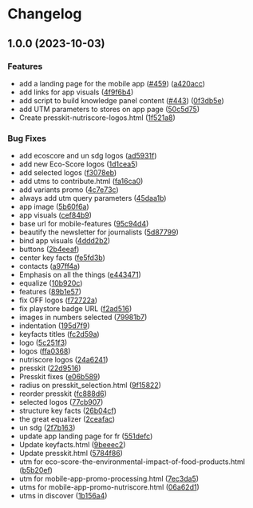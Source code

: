 # Changelog

## 1.0.0 (2023-10-03)


### Features

* add a landing page for the mobile app ([#459](https://github.com/openfoodfacts/openfoodfacts-web/issues/459)) ([a420acc](https://github.com/openfoodfacts/openfoodfacts-web/commit/a420acce413d8199d96b8d9125a474dbf9a4cda9))
* add links for app visuals ([4f9f6b4](https://github.com/openfoodfacts/openfoodfacts-web/commit/4f9f6b451875d3102a9bf4bc6fad49fae64cd80e))
* add script to build knowledge panel content ([#443](https://github.com/openfoodfacts/openfoodfacts-web/issues/443)) ([0f3db5e](https://github.com/openfoodfacts/openfoodfacts-web/commit/0f3db5e786522a71a30d074a49b79ed441df50ff))
* add UTM parameters to stores on app page ([50c5d75](https://github.com/openfoodfacts/openfoodfacts-web/commit/50c5d756f2ad43fabb6cfe52e68900b0becaf367))
* Create presskit-nutriscore-logos.html ([1f521a8](https://github.com/openfoodfacts/openfoodfacts-web/commit/1f521a8f385ec33611227532955c2404dc1868ea))


### Bug Fixes

* add ecoscore and un sdg logos ([ad5931f](https://github.com/openfoodfacts/openfoodfacts-web/commit/ad5931f9df56d37b8be2c742fe7ea56dec3b3d04))
* add new Eco-Score logos ([1d1cea5](https://github.com/openfoodfacts/openfoodfacts-web/commit/1d1cea5a16bc666f85419eef36452864dcd646e0))
* add selected logos ([f3078eb](https://github.com/openfoodfacts/openfoodfacts-web/commit/f3078eb938e68d83335a7a2a65e94418134ea029))
* add utms to contribute.html ([fa16ca0](https://github.com/openfoodfacts/openfoodfacts-web/commit/fa16ca08dd64759f7077a9bc1bd9e304fba74934))
* add variants promo ([4c7e73c](https://github.com/openfoodfacts/openfoodfacts-web/commit/4c7e73c775eee46994fa49b5abd232bd23cc9417))
* always add utm query parameters ([45daa1b](https://github.com/openfoodfacts/openfoodfacts-web/commit/45daa1bd9e9ab288120fd4b490aad9cd1c827d83))
* app image ([5b60f6a](https://github.com/openfoodfacts/openfoodfacts-web/commit/5b60f6a46ea6f1fbc441c4089a2b4a423d559ea3))
* app visuals ([cef84b9](https://github.com/openfoodfacts/openfoodfacts-web/commit/cef84b92ba373afee87b35146989894be295f3a9))
* base url for mobile-features ([95c94d4](https://github.com/openfoodfacts/openfoodfacts-web/commit/95c94d4d06ef86ebb72ef09d53aa4aad5635137a))
* beautify the newsletter for journalists ([5d87799](https://github.com/openfoodfacts/openfoodfacts-web/commit/5d877990b5e3826356b9468b8ea33c5f92407c91))
* bind app visuals ([4ddd2b2](https://github.com/openfoodfacts/openfoodfacts-web/commit/4ddd2b2fb612ce4ed5e5b691a303d81ffae127b0))
* buttons ([2b4eeaf](https://github.com/openfoodfacts/openfoodfacts-web/commit/2b4eeafe355c8816f33757b2452d0257cdcb87d2))
* center key facts ([fe5fd3b](https://github.com/openfoodfacts/openfoodfacts-web/commit/fe5fd3b1a8b90ebd2f4242889eecab8a4f53fa0e))
* contacts ([a97ff4a](https://github.com/openfoodfacts/openfoodfacts-web/commit/a97ff4a18a489a7904b8d9ead864e41fa3f98b8a))
* Emphasis on all the things ([e443471](https://github.com/openfoodfacts/openfoodfacts-web/commit/e443471a607aaf9111cb5ff05da5ac333683a9c0))
* equalize ([10b920c](https://github.com/openfoodfacts/openfoodfacts-web/commit/10b920c42872c335991e964acb189447de2251fd))
* features ([89b1e57](https://github.com/openfoodfacts/openfoodfacts-web/commit/89b1e57bbf68c7cf2ba2606dceb7e46e01faa307))
* fix OFF logos ([f72722a](https://github.com/openfoodfacts/openfoodfacts-web/commit/f72722ac5003d005fd33a5c1b3d52226ff601dcf))
* fix playstore badge URL ([f2ad516](https://github.com/openfoodfacts/openfoodfacts-web/commit/f2ad5165d6a2a9a5bb7b70572a14b26fb779f46f))
* images in numbers selected ([79981b7](https://github.com/openfoodfacts/openfoodfacts-web/commit/79981b7784aa38f889829961aab55e5d0c3c6169))
* indentation ([195d7f9](https://github.com/openfoodfacts/openfoodfacts-web/commit/195d7f9b7cbd196834bda39a2ccc7e2b91185b2d))
* keyfacts titles ([fc2d59a](https://github.com/openfoodfacts/openfoodfacts-web/commit/fc2d59a8c2d975e998a374d8f93bfdf8e4a3d255))
* logo ([5c251f3](https://github.com/openfoodfacts/openfoodfacts-web/commit/5c251f39da88536719c22222723c49b2b248be52))
* logos ([ffa0368](https://github.com/openfoodfacts/openfoodfacts-web/commit/ffa0368d86bc0ceafb9d76c24432721e2c70b57f))
* nutriscore logos ([24a6241](https://github.com/openfoodfacts/openfoodfacts-web/commit/24a6241a10153ec4e6e97d7ab64c883f4c8cb8f1))
* presskit ([22d9516](https://github.com/openfoodfacts/openfoodfacts-web/commit/22d9516646111a3c40426767add18042c37c60d5))
* Presskit fixes ([e06b589](https://github.com/openfoodfacts/openfoodfacts-web/commit/e06b5898f0689503c6b97d7d4e2c5601d814b0dc))
* radius on presskit_selection.html ([9f15822](https://github.com/openfoodfacts/openfoodfacts-web/commit/9f1582200e74085df8eb693af951cd2ef31d7c17))
* reorder presskit ([fc888d6](https://github.com/openfoodfacts/openfoodfacts-web/commit/fc888d6420821a29ce30e8110a786ef60d339e24))
* selected logos ([77cb907](https://github.com/openfoodfacts/openfoodfacts-web/commit/77cb907c1b2f0e532e914fa6c33f71b19e3d85d1))
* structure key facts ([26b04cf](https://github.com/openfoodfacts/openfoodfacts-web/commit/26b04cf19dd35b8494e6509baddafaf2791c9458))
* the great equalizer ([2ceafac](https://github.com/openfoodfacts/openfoodfacts-web/commit/2ceafac75912f99b3eb3ec69ae38317d31ff8003))
* un sdg ([2f7b163](https://github.com/openfoodfacts/openfoodfacts-web/commit/2f7b1637a33e385bc505c92a77434fb11bc2d840))
* update app landing page for fr ([551defc](https://github.com/openfoodfacts/openfoodfacts-web/commit/551defca9a8b30c988991f4f7dc825698ae71a37))
* Update keyfacts.html ([9beeec2](https://github.com/openfoodfacts/openfoodfacts-web/commit/9beeec2587127e6943c8b02e9c6fc96adcf2bf73))
* Update presskit.html ([5784f86](https://github.com/openfoodfacts/openfoodfacts-web/commit/5784f86e71629f2dcf2b0b8953443b1e2a7888d8))
* utm for eco-score-the-environmental-impact-of-food-products.html ([b5b20ef](https://github.com/openfoodfacts/openfoodfacts-web/commit/b5b20ef4b584638a5627ca6053f139fcb3077ad9))
* utm for mobile-app-promo-processing.html ([7ec3da5](https://github.com/openfoodfacts/openfoodfacts-web/commit/7ec3da546fbf791f01a02062abc510cb85381ce4))
* utms for mobile-app-promo-nutriscore.html ([06a62d1](https://github.com/openfoodfacts/openfoodfacts-web/commit/06a62d1739e48bb69618abffa9c74f5e372c156e))
* utms in discover ([1b156a4](https://github.com/openfoodfacts/openfoodfacts-web/commit/1b156a488daa4427470402faed0ad98ee8e640d9))
